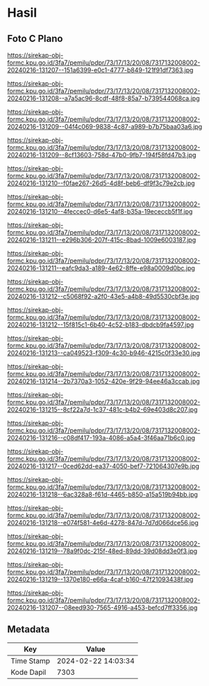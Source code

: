 # Hasil

## Foto C Plano

https://sirekap-obj-formc.kpu.go.id/3fa7/pemilu/pdpr/73/17/13/20/08/7317132008002-20240216-131207--151a6399-e0c1-4777-b849-121f91df7363.jpg

https://sirekap-obj-formc.kpu.go.id/3fa7/pemilu/pdpr/73/17/13/20/08/7317132008002-20240216-131208--a7a5ac96-8cdf-48f8-85a7-b739544068ca.jpg

https://sirekap-obj-formc.kpu.go.id/3fa7/pemilu/pdpr/73/17/13/20/08/7317132008002-20240216-131209--04f4c069-9838-4c87-a989-b7b75baa03a6.jpg

https://sirekap-obj-formc.kpu.go.id/3fa7/pemilu/pdpr/73/17/13/20/08/7317132008002-20240216-131209--8cf13603-758d-47b0-9fb7-194f58fd47b3.jpg

https://sirekap-obj-formc.kpu.go.id/3fa7/pemilu/pdpr/73/17/13/20/08/7317132008002-20240216-131210--f0fae267-26d5-4d8f-beb6-df9f3c79e2cb.jpg

https://sirekap-obj-formc.kpu.go.id/3fa7/pemilu/pdpr/73/17/13/20/08/7317132008002-20240216-131210--4feccec0-d6e5-4af8-b35a-19ececcb5f1f.jpg

https://sirekap-obj-formc.kpu.go.id/3fa7/pemilu/pdpr/73/17/13/20/08/7317132008002-20240216-131211--e296b306-207f-415c-8bad-1009e6003187.jpg

https://sirekap-obj-formc.kpu.go.id/3fa7/pemilu/pdpr/73/17/13/20/08/7317132008002-20240216-131211--eafc9da3-a189-4e62-8ffe-e98a0009d0bc.jpg

https://sirekap-obj-formc.kpu.go.id/3fa7/pemilu/pdpr/73/17/13/20/08/7317132008002-20240216-131212--c5068f92-a2f0-43e5-a4b8-49d5530cbf3e.jpg

https://sirekap-obj-formc.kpu.go.id/3fa7/pemilu/pdpr/73/17/13/20/08/7317132008002-20240216-131212--15f815c1-6b40-4c52-b183-dbdcb9fa4597.jpg

https://sirekap-obj-formc.kpu.go.id/3fa7/pemilu/pdpr/73/17/13/20/08/7317132008002-20240216-131213--ca049523-f309-4c30-b946-4215c0f33e30.jpg

https://sirekap-obj-formc.kpu.go.id/3fa7/pemilu/pdpr/73/17/13/20/08/7317132008002-20240216-131214--2b7370a3-1052-420e-9f29-94ee46a3ccab.jpg

https://sirekap-obj-formc.kpu.go.id/3fa7/pemilu/pdpr/73/17/13/20/08/7317132008002-20240216-131215--8cf22a7d-1c37-481c-b4b2-69e403d8c207.jpg

https://sirekap-obj-formc.kpu.go.id/3fa7/pemilu/pdpr/73/17/13/20/08/7317132008002-20240216-131216--c08df417-193a-4086-a5a4-3f46aa71b6c0.jpg

https://sirekap-obj-formc.kpu.go.id/3fa7/pemilu/pdpr/73/17/13/20/08/7317132008002-20240216-131217--0ced62dd-ea37-4050-bef7-721064307e9b.jpg

https://sirekap-obj-formc.kpu.go.id/3fa7/pemilu/pdpr/73/17/13/20/08/7317132008002-20240216-131218--6ac328a8-f61d-4465-b850-a15a519b94bb.jpg

https://sirekap-obj-formc.kpu.go.id/3fa7/pemilu/pdpr/73/17/13/20/08/7317132008002-20240216-131218--e074f581-4e6d-4278-847d-7d7d066dce56.jpg

https://sirekap-obj-formc.kpu.go.id/3fa7/pemilu/pdpr/73/17/13/20/08/7317132008002-20240216-131219--78a9f0dc-215f-48ed-89dd-39d08dd3e0f3.jpg

https://sirekap-obj-formc.kpu.go.id/3fa7/pemilu/pdpr/73/17/13/20/08/7317132008002-20240216-131219--1370e180-e66a-4caf-b160-47f21093438f.jpg

https://sirekap-obj-formc.kpu.go.id/3fa7/pemilu/pdpr/73/17/13/20/08/7317132008002-20240216-131207--08eed930-7565-4916-a453-befcd7ff3356.jpg


## Metadata

| Key        | Value               |
| ---------- | ------------------- |
| Time Stamp | 2024-02-22 14:03:34 |
| Kode Dapil | 7303                |



